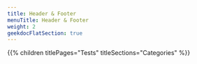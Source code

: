 ```yaml
---
title: Header & Footer
menuTitle: Header & Footer
weight: 2 
geekdocFlatSection: true
---
```


{{% children titlePages="Tests" titleSections="Categories" %}}
